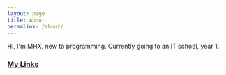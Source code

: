 ```yaml
---
layout: page
title: About
permalink: /about/
---
```


Hi, I'm MHX, new to programming. Currently going to an IT school, year 1.

### [My Links](https://bio.link/mhx)
